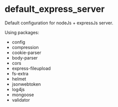 # default_express_server
Default configuration for nodeJs + expressJs server.

Using packages:
- config
- compression
- cookie-parser
- body-parser
- cors
- express-fileupload
- fs-extra
- helmet
- jsonwebtoken
- log4js
- mongoose
- validator
